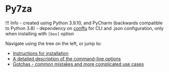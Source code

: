 # Py7za

!!! Info
    - created using Python 3.9.10, and PyCharm (backwards compatible to Python 3.8) 
    - dependency on [conffu](https://pypi.org/project/conffu/) for CLI and .json configuration, only when installing with `[box]` option

Navigate using the tree on the left, or jump to:

- [Instructions for installation](./getting_started/#installation)
- [A detailed description of the command-line options](./configuration/#cli-options)
- [Gotchas - common mistakes and more complicated use cases](./gotchas)